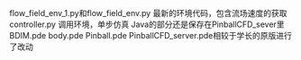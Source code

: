 flow_field_env_1.py和flow_field_env.py 最新的环境代码，包含流场速度的获取
controller.py 调用环境，单步仿真
Java的部分还是保存在PinballCFD_sever里 BDIM.pde body.pde Pinball.pde PinballCFD_server.pde相较于学长的原版进行了改动
